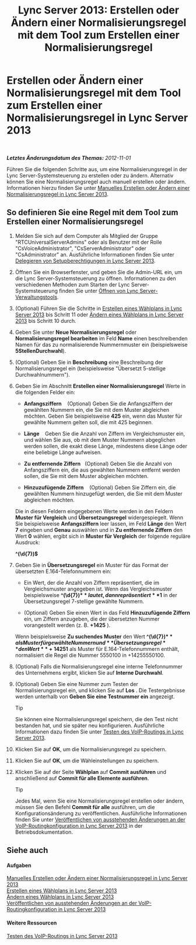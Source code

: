 ﻿---
title: 'Lync Server 2013: Erstellen oder Ändern einer Normalisierungsregel mit dem Tool zum Erstellen einer Normalisierungsregel'
TOCTitle: Erstellen oder Ändern einer Normalisierungsregel mit dem Tool zum Erstellen einer Normalisierungsregel
ms:assetid: e8547d7b-f74d-4a73-9a7d-df20d7a87fcd
ms:mtpsurl: https://technet.microsoft.com/de-de/library/Gg399036(v=OCS.15)
ms:contentKeyID: 49295757
ms.date: 05/19/2016
mtps_version: v=OCS.15
ms.translationtype: HT
---

# Erstellen oder Ändern einer Normalisierungsregel mit dem Tool zum Erstellen einer Normalisierungsregel in Lync Server 2013

 

_**Letztes Änderungsdatum des Themas:** 2012-11-01_

Führen Sie die folgenden Schritte aus, um eine Normalisierungsregel in der Lync Server-Systemsteuerung zu erstellen oder zu ändern. Alternativ können Sie eine Normalisierungsregel auch manuell erstellen oder ändern. Informationen hierzu finden Sie unter [Manuelles Erstellen oder Ändern einer Normalisierungsregel in Lync Server 2013](lync-server-2013-create-or-modify-a-normalization-rule-manually.md).

## So definieren Sie eine Regel mit dem Tool zum Erstellen einer Normalisierungsregel

1.  Melden Sie sich auf dem Computer als Mitglied der Gruppe "RTCUniversalServerAdmins" oder als Benutzer mit der Rolle "CsVoiceAdministrator", "CsServerAdministrator" oder "CsAdministrator" an. Ausführliche Informationen finden Sie unter [Delegieren von Setupberechtigungen in Lync Server 2013](lync-server-2013-delegate-setup-permissions.md).

2.  Öffnen Sie ein Browserfenster, und geben Sie die Admin-URL ein, um die Lync Server-Systemsteuerung zu öffnen. Informationen zu den verschiedenen Methoden zum Starten der Lync Server-Systemsteuerung finden Sie unter [Öffnen von Lync Server-Verwaltungstools](lync-server-2013-open-lync-server-administrative-tools.md).

3.  (Optional) Führen Sie die Schritte in [Erstellen eines Wählplans in Lync Server 2013](lync-server-2013-create-a-dial-plan.md) bis Schritt 11 oder [Ändern eines Wählplans in Lync Server 2013](lync-server-2013-modify-a-dial-plan.md) bis Schritt 10 durch.

4.  Geben Sie unter **Neue Normalisierungsregel** oder **Normalisierungsregel bearbeiten** im Feld **Name** einen beschreibenden Namen für das zu normalisierende Nummernmuster ein (beispielsweise **5StellenDurchwahl**).

5.  (Optional) Geben Sie in **Beschreibung** eine Beschreibung der Normalisierungsregel ein (beispielsweise "Übersetzt 5-stellige Durchwahlnummern").

6.  Geben Sie im Abschnitt **Erstellen einer Normalisierungsregel** Werte in die folgenden Felder ein:
    
      - **Anfangsziffern**    (Optional) Geben Sie die Anfangsziffern der gewählten Nummern ein, die Sie mit dem Muster abgleichen möchten. Geben Sie beispielsweise **425** ein, wenn das Muster für gewählte Nummern gelten soll, die mit 425 beginnen.
    
      - **Länge**    Geben Sie die Anzahl von Ziffern im Vergleichsmuster ein, und wählen Sie aus, ob mit dem Muster Nummern abgeglichen werden sollen, die exakt diese Länge, mindestens diese Länge oder eine beliebige Länge aufweisen.
    
      - **Zu entfernende Ziffern**   (Optional) Geben Sie die Anzahl von Anfangsziffern ein, die aus gewählten Nummern entfernt werden sollen, die Sie mit dem Muster abgleichen möchten.
    
      - **Hinzuzufügende Ziffern**    (Optional) Geben Sie Ziffern ein, die gewählten Nummern hinzugefügt werden, die Sie mit dem Muster abgleichen möchten.
    
    Die in diesen Feldern eingegebenen Werte werden in den Feldern **Muster für Vergleich** und **Übersetzungsregel** widergespiegelt. Wenn Sie beispielsweise **Anfangsziffern** leer lassen, im Feld **Länge** den Wert **7** eingeben und **Genau** auswählen und in **Zu entfernende Ziffern** den Wert **0** wählen, ergibt sich in **Muster für Vergleich** der folgende reguläre Ausdruck:
    
    **^(\\d{7})$**

7.  Geben Sie in **Übersetzungsregel** ein Muster für das Format der übersetzten E.164-Telefonnummern ein:
    
      - Ein Wert, der die Anzahl von Ziffern repräsentiert, die im Vergleichsmuster angegeben ist. Wenn das Vergleichsmuster beispielsweise **^(\\d{7})$** lautet, dann repräsentiert **$1** in der Übersetzungsregel 7-stellige gewählte Nummern.
    
      - (Optional) Geben Sie einen Wert in das Feld **Hinzuzufügende Ziffern** ein, um Ziffern anzugeben, die der übersetzten Nummer vorangestellt werden (z. B. **+1425** ).
    
    Wenn beispielsweise **Zu suchendes Muster** den Wert **^(\\d{7})$** als Muster für gewählte Nummern und **Übersetzungsregel** den Wert **+1425$1** als Muster für E.164-Telefonnummern enthält, normalisiert die Regel die Nummer 5550100 in +14255550100.

8.  (Optional) Falls die Normalisierungsregel eine interne Telefonnummer des Unternehmens ergibt, klicken Sie auf **Interne Durchwahl**.

9.  (Optional) Geben Sie eine Nummer zum Testen der Normalisierungsregel ein, und klicken Sie auf **Los** . Die Testergebnisse werden unterhalb von **Geben Sie eine Testnummer ein** angezeigt.
    

    > [!TIP]
    > Sie können eine Normalisierungsregel speichern, die den Test nicht bestanden hat, und sie später neu konfigurieren. Ausführliche Informationen dazu finden Sie unter <A href="lync-server-2013-test-voice-routing.md">Testen des VoIP-Routings in Lync Server 2013</A>.



10. Klicken Sie auf **OK**, um die Normalisierungsregel zu speichern.

11. Klicken Sie auf **OK**, um die Wähleinstellungen zu speichern.

12. Klicken Sie auf der Seite **Wählplan** auf **Commit ausführen** und anschließend auf **Commit für alle Elemente ausführen**.
    

    > [!TIP]
    > Jedes Mal, wenn Sie eine Normalisierungsregel erstellen oder ändern, müssen Sie den Befehl <STRONG>Commit für alle</STRONG> ausführen, um die Konfigurationsänderung zu veröffentlichen. Ausführliche Informationen finden Sie unter <A href="lync-server-2013-publish-pending-changes-to-the-voice-routing-configuration.md">Veröffentlichen von ausstehenden Änderungen an der VoIP-Routingkonfiguration in Lync Server 2013</A> in der Betriebsdokumentation.



## Siehe auch

#### Aufgaben

[Manuelles Erstellen oder Ändern einer Normalisierungsregel in Lync Server 2013](lync-server-2013-create-or-modify-a-normalization-rule-manually.md)  
[Erstellen eines Wählplans in Lync Server 2013](lync-server-2013-create-a-dial-plan.md)  
[Ändern eines Wählplans in Lync Server 2013](lync-server-2013-modify-a-dial-plan.md)  
[Veröffentlichen von ausstehenden Änderungen an der VoIP-Routingkonfiguration in Lync Server 2013](lync-server-2013-publish-pending-changes-to-the-voice-routing-configuration.md)  

#### Weitere Ressourcen

[Testen des VoIP-Routings in Lync Server 2013](lync-server-2013-test-voice-routing.md)


